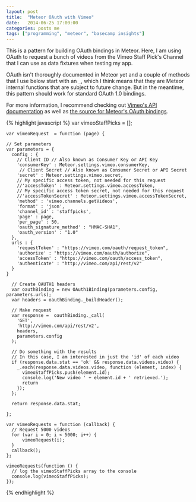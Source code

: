 ```yaml
---
layout: post
title:  "Meteor OAuth with Vimeo"
date:   2014-06-25 17:00:00
categories: posts me
tags: ["programming", "meteor", "basecamp insights"]
---
```


This is a pattern for building OAuth bindings in Meteor.  Here, I am using OAuth to request a bunch of videos from the Vimeo Staff Pick's Channel that I can use as data fixtures when testing my app.

OAuth isn't thoroughly documented in Meteor yet and a couple of methods that I use below start with an `_`, which I think means that they are Meteor internal functions that are subject to future change.  But in the meantime, this pattern should work for standard OAuth 1.0 bindings.

For more information, I recommend checking out [Vimeo's API documentation](https://developer.vimeo.com/apis/advanced/methods/vimeo.channels.getVideos) as well as [the source for Meteor's OAuth bindings](https://github.com/meteor/meteor/blob/master/packages/oauth1/oauth1_binding.js).

{% highlight javascript %}
	var vimeoStaffPicks = [];

	var vimeoRequest  = function (page) {

	// Set parameters
	var parameters = {
	  config : {
		// Client ID // Also known as Consumer Key or API Key
		'consumerKey' : Meteor.settings.vimeo.consumerKey,
		 // Client Secret // Also known as Consumer Secret or API Secret
		'secret' : Meteor.settings.vimeo.secret,
		// My specific access token, not needed for this request
		//'accessToken' : Meteor.settings.vimeo.accessToken,
		// My specific access token secret, not needed for this request
		//'accessTokenSecret' : Meteor.settings.vimeo.accessTokenSecret,
		'method' : 'vimeo.channels.getVideos',
		'format' : 'json',
		'channel_id' : 'staffpicks',
		'page' : page,
		'per_page' : 50,
		'oauth_signature_method' : "HMAC-SHA1",
		'oauth_version' : "1.0"
	  },
	  urls : {
		'requestToken' : "https://vimeo.com/oauth/request_token",
		'authorize' : "https://vimeo.com/oauth/authorize",
		'accessToken' : "https://vimeo.com/oauth/access_token",
		'authenticate' : "http://vimeo.com/api/rest/v2"
	  }
	}

	  // Create OAUTH1 headers
	  var oauthBinding = new OAuth1Binding(parameters.config, parameters.urls);
	  var headers = oauthBinding._buildHeader();

	  // Make request
	  var response =  oauthBinding._call(
		'GET',
		'http://vimeo.com/api/rest/v2',
		headers,
		parameters.config
	  );

	  // Do something with the results
	  // In this case, I am interested in just the 'id' of each video
	  if (response.data.stat == 'ok' && response.data.videos.video) {
		_.each(response.data.videos.video, function (element, index) {
		  vimeoStaffPicks.push(element.id);
		  console.log('New video ' + element.id + ' retrieved.');
		  return
		});
	  };

	  return response.data.stat;

	};

	var vimeoRequests = function (callback) {
	  // Request 5000 videos
	  for (var i = 0; i < 5000; i++) {
		  vimeoRequest(i);
	  }
	  callback();
	};

	vimeoRequests(function () {
	  // log the vimeoStaffPicks array to the console
	  console.log(vimeoStaffPicks);
	});
{% endhighlight %}
